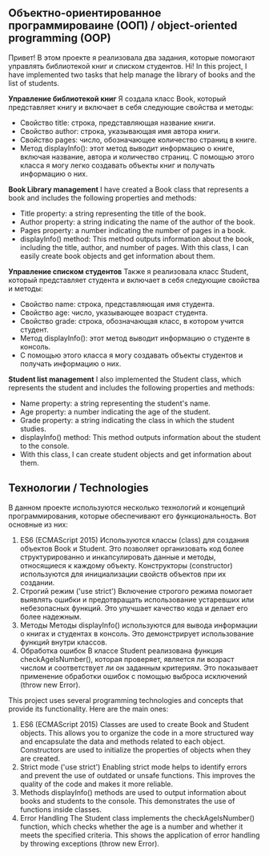 ## Объектно-ориентированное программироваине (ООП) / object-oriented programming (OOP)

Привет! В этом проекте я реализовала два задания, которые помогают управлять библиотекой книг и списком студентов.
Hi! In this project, I have implemented two tasks that help manage the library of books and the list of students.

**Управление библиотекой книг**
Я создала класс Book, который представляет книгу и включает в себя следующие свойства и методы:
- Свойство title: строка, представляющая название книги.
- Свойство author: строка, указывающая имя автора книги.
- Свойство pages: число, обозначающее количество страниц в книге.
- Метод displayInfo(): этот метод выводит информацию о книге, включая название, автора и количество страниц.
С помощью этого класса я могу легко создавать объекты книг и получать информацию о них.

**Book Library management**
I have created a Book class that represents a book and includes the following properties and methods:
- Title property: a string representing the title of the book.
- Author property: a string indicating the name of the author of the book.
- Pages property: a number indicating the number of pages in a book.
- displayInfo() method: This method outputs information about the book, including the title, author, and number of pages.
With this class, I can easily create book objects and get information about them.

**Управление списком студентов**
Также я реализовала класс Student, который представляет студента и включает в себя следующие свойства и методы:
- Свойство name: строка, представляющая имя студента.
- Свойство age: число, указывающее возраст студента.
- Свойство grade: строка, обозначающая класс, в котором учится студент.
- Метод displayInfo(): этот метод выводит информацию о студенте в консоль.
- С помощью этого класса я могу создавать объекты студентов и получать информацию о них.

**Student list management**
I also implemented the Student class, which represents the student and includes the following properties and methods:
- Name property: a string representing the student's name.
- Age property: a number indicating the age of the student.
- Grade property: a string indicating the class in which the student studies.
- displayInfo() method: This method outputs information about the student to the console.
- With this class, I can create student objects and get information about them.


## Технологии / Technologies

В данном проекте используются несколько технологий и концепций программирования, которые обеспечивают его функциональность. Вот основные из них:
1. ES6 (ECMAScript 2015)
Используются классы (class) для создания объектов Book и Student. Это позволяет организовать код более структурированно и инкапсулировать данные и методы, относящиеся к каждому объекту.
Конструкторы (constructor) используются для инициализации свойств объектов при их создании.
2. Строгий режим ('use strict')
Включение строгого режима помогает выявлять ошибки и предотвращать использование устаревших или небезопасных функций. Это улучшает качество кода и делает его более надежным.
3. Методы
Методы displayInfo() используются для вывода информации о книгах и студентах в консоль. Это демонстрирует использование функций внутри классов.
4. Обработка ошибок
В классе Student реализована функция checkAgeIsNumber(), которая проверяет, является ли возраст числом и соответствует ли он заданным критериям. Это показывает применение обработки ошибок с помощью выброса исключений (throw new Error).

This project uses several programming technologies and concepts that provide its functionality. Here are the main ones:
1. ES6 (ECMAScript 2015)
Classes are used to create Book and Student objects. This allows you to organize the code in a more structured way and encapsulate the data and methods related to each object.
Constructors are used to initialize the properties of objects when they are created.
2. Strict mode ('use strict')
Enabling strict mode helps to identify errors and prevent the use of outdated or unsafe functions. This improves the quality of the code and makes it more reliable.
3. Methods
displayInfo() methods are used to output information about books and students to the console. This demonstrates the use of functions inside classes.
4. Error Handling
The Student class implements the checkAgeIsNumber() function, which checks whether the age is a number and whether it meets the specified criteria. This shows the application of error handling by throwing exceptions (throw new Error).